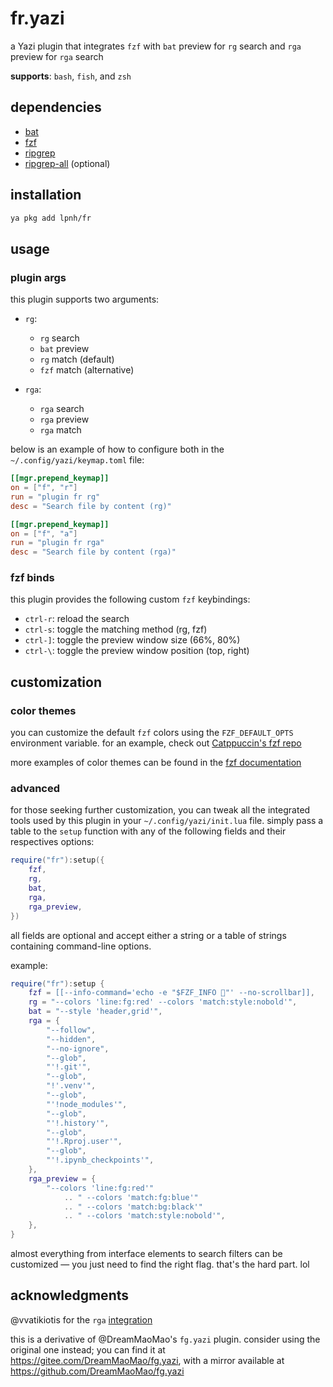 # fr.yazi

a Yazi plugin that integrates `fzf` with `bat` preview for `rg` search and
`rga` preview for `rga` search

**supports**: `bash`, `fish`, and `zsh`

## dependencies

- [bat](https://github.com/sharkdp/bat)
- [fzf](https://junegunn.github.io/fzf/)
- [ripgrep](https://github.com/BurntSushi/ripgrep)
- [ripgrep-all](https://github.com/phiresky/ripgrep-all) (optional)

## installation

```sh
ya pkg add lpnh/fr
```

## usage

### plugin args

this plugin supports two arguments:

- `rg`:
   - `rg` search
   - `bat` preview
   - `rg` match (default)
   - `fzf` match (alternative)

- `rga`:
   - `rga` search
   - `rga` preview
   - `rga` match

below is an example of how to configure both in the
`~/.config/yazi/keymap.toml` file:

```toml
[[mgr.prepend_keymap]]
on = ["f", "r"]
run = "plugin fr rg"
desc = "Search file by content (rg)"

[[mgr.prepend_keymap]]
on = ["f", "a"]
run = "plugin fr rga"
desc = "Search file by content (rga)"
```

### fzf binds

this plugin provides the following custom `fzf` keybindings:

- `ctrl-r`: reload the search
- `ctrl-s`: toggle the matching method (rg, fzf)
- `ctrl-]`: toggle the preview window size (66%, 80%)
- `ctrl-\`: toggle the preview window position (top, right)

## customization

### color themes

you can customize the default `fzf` colors using the `FZF_DEFAULT_OPTS`
environment variable. for an example, check out [Catppuccin's fzf
repo](https://github.com/catppuccin/fzf?tab=readme-ov-file#usage)

more examples of color themes can be found in the [fzf
documentation](https://github.com/junegunn/fzf/blob/master/ADVANCED.md#color-themes)

### advanced

for those seeking further customization, you can tweak all the integrated tools
used by this plugin in your `~/.config/yazi/init.lua` file. simply pass a table
to the `setup` function with any of the following fields and their respectives
options:

```lua
require("fr"):setup({
    fzf,
    rg,
    bat,
    rga,
    rga_preview,
})
```

all fields are optional and accept either a string or a table of strings
containing command-line options.

example:

```lua
require("fr"):setup {
    fzf = [[--info-command='echo -e "$FZF_INFO 💛"' --no-scrollbar]],
    rg = "--colors 'line:fg:red' --colors 'match:style:nobold'",
    bat = "--style 'header,grid'",
    rga = {
        "--follow",
        "--hidden",
        "--no-ignore",
        "--glob",
        "'!.git'",
        "--glob",
        "!'.venv'",
        "--glob",
        "'!node_modules'",
        "--glob",
        "'!.history'",
        "--glob",
        "'!.Rproj.user'",
        "--glob",
        "'!.ipynb_checkpoints'",
    },
    rga_preview = {
        "--colors 'line:fg:red'"
            .. " --colors 'match:fg:blue'"
            .. " --colors 'match:bg:black'"
            .. " --colors 'match:style:nobold'",
    },
}
```

almost everything from interface elements to search filters can be customized —
you just need to find the right flag. that's the hard part. lol

## acknowledgments

@vvatikiotis for the `rga`
[integration](https://github.com/lpnh/fr.yazi/pull/1)

this is a derivative of @DreamMaoMao's `fg.yazi` plugin. consider using the
original one instead; you can find it at
<https://gitee.com/DreamMaoMao/fg.yazi>, with a mirror available at
<https://github.com/DreamMaoMao/fg.yazi>

